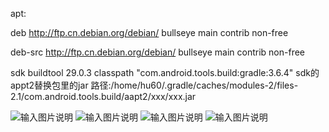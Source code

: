 
apt:

deb http://ftp.cn.debian.org/debian/ bullseye main contrib non-free

deb-src http://ftp.cn.debian.org/debian/ bullseye main contrib non-free

sdk buildtool 29.0.3
classpath "com.android.tools.build:gradle:3.6.4"
sdk的appt2替换包里的jar 路径:/home/hu60/.gradle/caches/modules-2/files-2.1/com.android.tools.build/aapt2/xxx/xxx.jar  

![输入图片说明](https://raw.githubusercontent.com/chenxqiyu/android-build-tools-by-aarch64/main/11.jpg "QQ截图20200329060210.jpg")
![输入图片说明](https://raw.githubusercontent.com/chenxqiyu/android-build-tools-by-aarch64/main/22.png "QQ截图20200329060210.jpg")
![输入图片说明](https://raw.githubusercontent.com/chenxqiyu/android-build-tools-by-aarch64/main/33.png "QQ截图20200329060210.jpg")
![输入图片说明](https://raw.githubusercontent.com/chenxqiyu/android-build-tools-by-aarch64/main/44.jpg "QQ截图20200329060210.jpg")
